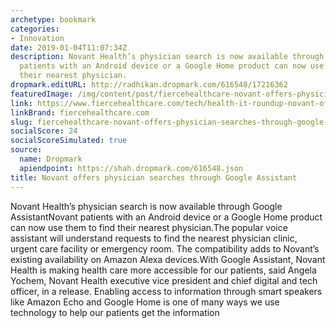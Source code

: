 ```yaml
---
archetype: bookmark
categories:
- Innovation
date: 2019-01-04T11:07:34Z
description: Novant Health’s physician search is now available through Google AssistantNovant
  patients with an Android device or a Google Home product can now use them to find
  their nearest physician.
dropmark.editURL: http://radhikan.dropmark.com/616548/17216362
featuredImage: /img/content/post/fiercehealthcare-novant-offers-physician-searches-through-google-assistant.JPG
link: https://www.fiercehealthcare.com/tech/health-it-roundup-novant-offers-physician-searches-through-google-assistant-smart-healthcare
linkBrand: fiercehealthcare.com
slug: fiercehealthcare-novant-offers-physician-searches-through-google-assistant
socialScore: 24
socialScoreSimulated: true
source:
  name: Dropmark
  apiendpoint: https://shah.dropmark.com/616548.json
title: Novant offers physician searches through Google Assistant
---
```

Novant Health’s physician search is now available through Google AssistantNovant patients with an Android device or a Google Home product can now use them to find their nearest physician.The popular voice assistant will understand requests to find the nearest physician clinic, urgent care facility or emergency room. The compatibility adds to Novant’s existing availability on Amazon Alexa devices.With Google Assistant, Novant Health is making health care more accessible for our patients, said Angela Yochem, Novant Health executive vice president and chief digital and tech officer, in a release. Enabling access to information through smart speakers like Amazon Echo and Google Home is one of many ways we use technology to help our patients get the information

